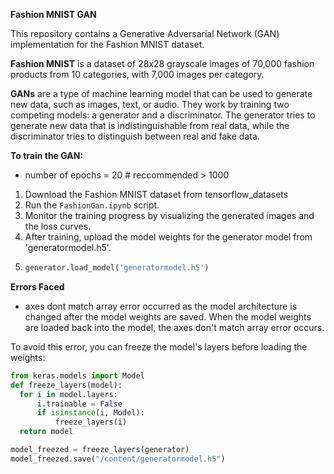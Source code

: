 **Fashion MNIST GAN**

This repository contains a Generative Adversarial Network (GAN) implementation for the Fashion MNIST dataset.

**Fashion MNIST** is a dataset of 28x28 grayscale images of 70,000 fashion products from 10 categories, with 7,000 images per category. 

**GANs** are a type of machine learning model that can be used to generate new data, such as images, text, or audio. They work by training two competing models: a generator and a discriminator. The generator tries to generate new data that is indistinguishable from real data, while the discriminator tries to distinguish between real and fake data.

**To train the GAN:**
- number of epochs = 20 # reccommended > 1000
1. Download the Fashion MNIST dataset from tensorflow_datasets
2. Run the `FashionGan.ipynb` script.
3. Monitor the training progress by visualizing the generated images and the loss curves.
4. After training, upload the model weights for the generator model from 'generatormodel.h5'.
5. ```python
   generator.load_model('generatormodel.h5')

**Errors Faced**
- axes dont match array error occurred as the model architecture is changed after the model weights are saved. When the model weights are loaded back into the model, the axes don't match array error occurs.

To avoid this error, you can freeze the model's layers before loading the weights:
  
  ```python
  from keras.models import Model
  def freeze_layers(model):
    for i in model.layers:
        i.trainable = False
        if isinstance(i, Model):
            freeze_layers(i)
    return model

model_freezed = freeze_layers(generator)
model_freezed.save("/content/generatormodel.h5") 

